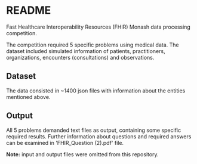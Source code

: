 # README
Fast Healthcare Interoperability Resources (FHIR) Monash data processing competition.

The competition required 5 specific problems using medical data. The dataset included simulated information of patients, practitioners, organizations, encounters (consultations) and observations.

## Dataset ##

The data consisted in ~1400 json files with information about the entities mentioned above.

## Output

All 5 problems demanded text files as output, containing some specific required results. Further information about questions and required answers can be examined in 'FHIR_Question (2).pdf' file.

**Note:** input and output files were omitted from this repository.
